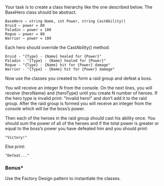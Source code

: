 Your task is to create a class hierarchy like the one described below. The BaseHero class should be abstract.

	BaseHero – string Name, int Power, string CastAbility()
  	Druid – power = 80
  	Paladin – power = 100
  	Rogue – power = 80
  	Warrior – power = 100

Each hero should override the CastAbility() method:

	Druid - "{Type} - {Name} healed for {Power}"
	Paladin - "{Type} - {Name} healed for {Power}"
	Rogue - "{Type} - {Name} hit for {Power} damage"
	Warrior - "{Type} - {Name} hit for {Power} damage"

Now use the classes you created to form a raid group and defeat a boss.

You will receive an integer N from the console. On the next lines, you will receive {heroName} and {heroType} until you create N number of heroes. If the hero type is invalid print: "Invalid hero!" and don’t add it to the raid group. After the raid group is formed you will receive an integer from the console which will be the boss’s power.

Then each of the heroes in the raid group should cast his ability once. You should sum the power of all of the heroes and if the total power is greater or equal to the boss’s power you have defeated him and you should print:

	"Victory!"

Else print:
	
	"Defeat..."
	
### Bonus*

Use the Factory Design pattern to instantiate the classes.
